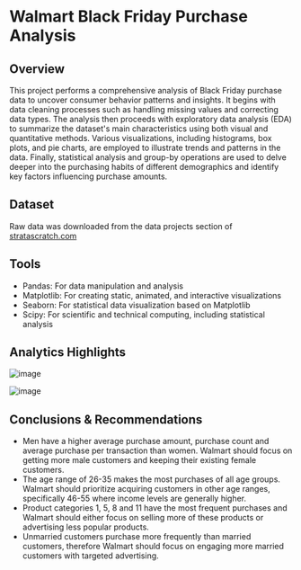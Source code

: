 # Walmart Black Friday Purchase Analysis

## Overview

This project performs a comprehensive analysis of Black Friday purchase data to uncover consumer behavior patterns and insights. It begins with data cleaning processes such as handling missing values and correcting data types. The analysis then proceeds with exploratory data analysis (EDA) to summarize the dataset's main characteristics using both visual and quantitative methods. Various visualizations, including histograms, box plots, and pie charts, are employed to illustrate trends and patterns in the data. Finally, statistical analysis and group-by operations are used to delve deeper into the purchasing habits of different demographics and identify key factors influencing purchase amounts.

## Dataset

Raw data was downloaded from the data projects section of [stratascratch.com](https://www.stratascratch.com/)

## Tools

- Pandas: For data manipulation and analysis
- Matplotlib: For creating static, animated, and interactive visualizations
- Seaborn: For statistical data visualization based on Matplotlib
- Scipy: For scientific and technical computing, including statistical analysis

## Analytics Highlights

![image](https://github.com/user-attachments/assets/95b3f23b-3e54-47ee-a3c1-0c16cc7dd9fc)

![image](https://github.com/user-attachments/assets/4317f74b-d825-45d5-8716-d2faf55d282d)

## Conclusions & Recommendations

- Men have a higher average purchase amount, purchase count and average purchase per transaction than women. Walmart should focus on getting more male customers and keeping their existing female customers. 
- The age range of 26-35 makes the most purchases of all age groups. Walmart should prioritize acquiring customers in other age ranges, specifically 46-55 where income levels are generally higher.
- Product categories 1, 5, 8 and 11 have the most frequent purchases and Walmart should either focus on selling more of these products or advertising less popular products.
- Unmarried customers purchase more frequently than married customers, therefore Walmart should focus on engaging more married customers with targeted advertising.
